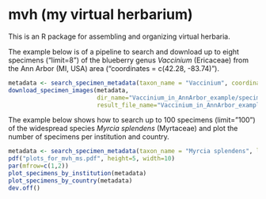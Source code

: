 # mvh (my virtual herbarium)

This is an R package for assembling and organizing virtual herbaria.

The example below is of a pipeline to search and download up to eight specimens (“limit=8”) of the blueberry genus *Vaccinium* (Ericaceae) from the Ann Arbor (MI, USA) area (“coordinates = c(42.28, -83.74)”). 
```r
metadata <- search_specimen_metadata(taxon_name = "Vaccinium", coordinates= c(42.28, -83.74), limit=8)
download_specimen_images(metadata,
                         dir_name="Vaccinium_in_AnnArbor_example/specimens",
                         result_file_name="Vaccinium_in_AnnArbor_example/result_download")
```

The example below shows how to search up to 100 specimens (limit=”100”) of the widespread species *Myrcia splendens* (Myrtaceae) and plot the number of specimens per institution and country.
```r
metadata <- search_specimen_metadata(taxon_name = "Myrcia splendens", limit=100)
pdf("plots_for_mvh_ms.pdf", height=5, width=10)
par(mfrow=c(1,2))
plot_specimens_by_institution(metadata)
plot_specimens_by_country(metadata)
dev.off()
```
